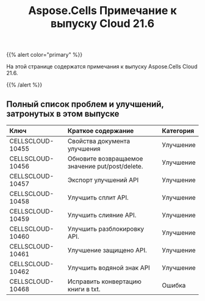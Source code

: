 ﻿---
title: Aspose.Cells Примечание к выпуску Cloud 21.6
second_title: Aspose.Cells Cloud Documen
type: docs
url: /ru/aspose-cells-cloud-21-6-release-notes/
description: Aspose.Cells Облако поддерживает Excel для создания, преобразования, слияния, разделения, защиты, операций с внутренними объектами и т. д.
weight: 66
---
{{% alert color="primary" %}} 

На этой странице содержатся примечания к выпуску Aspose.Cells Cloud 21.6.

{{% /alert %}} 
## **Полный список проблем и улучшений, затронутых в этом выпуске**

|**Ключ**|**Краткое содержание**|**Категория**|
|:- |:- |:- |
|CELLSCLOUD-10455 | Свойства документа улучшения| Улучшение|
|CELLSCLOUD-10456 | Обновите возвращаемое значение put/post/delete.| Улучшение|
|CELLSCLOUD-10457 | Экспорт улучшений API| Улучшение|
|CELLSCLOUD-10458 | Улучшить сплит API.| Улучшение|
|CELLSCLOUD-10459 | Улучшить слияние API.| Улучшение|
|CELLSCLOUD-10460 | Улучшить разблокировку API.| Улучшение|
|CELLSCLOUD-10461 | Улучшение защищено API.| Улучшение|
|CELLSCLOUD-10462 | Улучшить водяной знак API| Улучшение|
|CELLSCLOUD-10468 |Исправить конвертацию книги в txt.| Ошибка|


